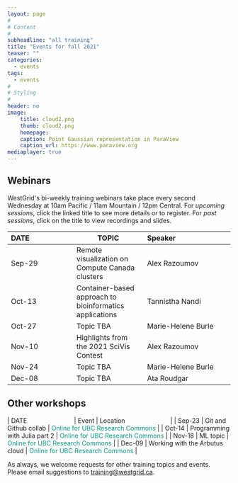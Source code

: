 ```yaml
---
layout: page
#
# Content
#
subheadline: "all training"
title: "Events for fall 2021"
teaser: ""
categories:
  - events
tags:
  - events
#
# Styling
#
header: no
image:
    title: cloud2.png
    thumb: cloud2.png
    homepage:
    caption: Point Gaussian representation in ParaView
    caption_url: https://www.paraview.org
mediaplayer: true
---
```


## Webinars

WestGrid's bi-weekly training webinars take place every second Wednesday at 10am Pacific / 11am Mountain / 12pm
Central. For *upcoming sessions*, click the linked title to see more details or to register. For *past sessions*, click
on the title to view recordings and slides.

| DATE&nbsp;&nbsp;&nbsp;&nbsp;&nbsp;&nbsp;&nbsp;&nbsp;&nbsp;&nbsp;&nbsp;&nbsp;&nbsp;&nbsp;&nbsp;&nbsp;&nbsp;&nbsp;&nbsp;&nbsp;&nbsp; | TOPIC | Speaker&nbsp;&nbsp;&nbsp;&nbsp;&nbsp;&nbsp;&nbsp;&nbsp;&nbsp;&nbsp;&nbsp;&nbsp;&nbsp;&nbsp;&nbsp;&nbsp;&nbsp;&nbsp;&nbsp;&nbsp;&nbsp;&nbsp;&nbsp;&nbsp;&nbsp;&nbsp;&nbsp; |
| ------------- | --------------- | ----------------- |
| Sep-29 | Remote visualization on Compute Canada clusters | Alex Razoumov |
| Oct-13 | Container-based approach to bioinformatics applications | Tannistha Nandi |
| Oct-27 | Topic TBA | Marie-Helene Burle |
| Nov-10 | Highlights from the 2021 SciVis Contest | Alex Razoumov |
| Nov-24 | Topic TBA | Marie-Helene Burle |
| Dec-08 | Topic TBA | Ata Roudgar | <!-- either HubZero or Databases on Cedar/Graham -->

<!-- Nov-13[^1] -->
<!-- [^1]: Note the different day of the week (Friday). -->

## Other workshops

| DATE&nbsp;&nbsp;&nbsp;&nbsp;&nbsp;&nbsp;&nbsp;&nbsp;&nbsp;&nbsp;&nbsp;&nbsp;&nbsp;&nbsp;&nbsp;&nbsp;&nbsp;&nbsp;&nbsp;&nbsp;&nbsp;&nbsp;&nbsp;&nbsp;&nbsp;&nbsp; | Event | Location&nbsp;&nbsp;&nbsp;&nbsp;&nbsp;&nbsp;&nbsp;&nbsp;&nbsp;&nbsp;&nbsp;&nbsp;&nbsp;&nbsp;&nbsp;&nbsp;&nbsp;&nbsp;&nbsp;&nbsp;&nbsp;&nbsp;&nbsp;&nbsp;&nbsp; |
| Sep-23 | Git and Github collab | <span style="color:#049A80">Online for UBC Research Commons</span> |
| Oct-14 | Programming with Julia part 2 | <span style="color:#049A80">Online for UBC Research Commons</span> |
| Nov-18 | ML topic | <span style="color:#049A80">Online for UBC Research Commons</span> |
| Dec-09 | Working with the Arbutus cloud | <span style="color:#049A80">Online for UBC Research Commons</span> |

As always, we welcome requests for other training topics and events. Please email suggestions to training@westgrid.ca.
